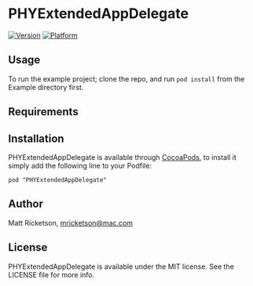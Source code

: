# PHYExtendedAppDelegate

[![Version](http://cocoapod-badges.herokuapp.com/v/PHYExtendedAppDelegate/badge.png)](http://cocoadocs.org/docsets/PHYExtendedAppDelegate)
[![Platform](http://cocoapod-badges.herokuapp.com/p/PHYExtendedAppDelegate/badge.png)](http://cocoadocs.org/docsets/PHYExtendedAppDelegate)

## Usage

To run the example project; clone the repo, and run `pod install` from the Example directory first.

## Requirements

## Installation

PHYExtendedAppDelegate is available through [CocoaPods](http://cocoapods.org), to install
it simply add the following line to your Podfile:

    pod "PHYExtendedAppDelegate"

## Author

Matt Ricketson, mricketson@mac.com

## License

PHYExtendedAppDelegate is available under the MIT license. See the LICENSE file for more info.

